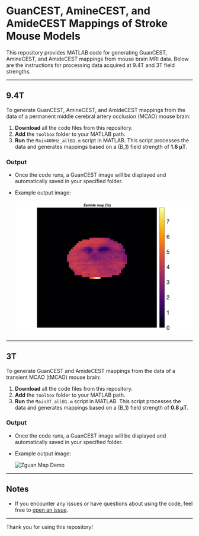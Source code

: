 # GuanCEST, AmineCEST, and AmideCEST Mappings of Stroke Mouse Models

This repository provides MATLAB code for generating GuanCEST, AmineCEST, and AmideCEST mappings from mouse brain MRI data. Below are the instructions for processing data acquired at 9.4T and 3T field strengths.

---

## 9.4T

To generate GuanCEST, AmineCEST, and AmideCEST mappings from the data of a permanent middle cerebral artery occlusion (MCAO) mouse brain:

1. **Download** all the code files from this repository.
2. **Add** the `toolbox` folder to your MATLAB path.
3. **Run** the `Main400Hz_allB1.m` script in MATLAB. This script processes the data and generates mappings based on a \(B_1\) field strength of **1.6 μT**.

### Output
- Once the code runs, a GuanCEST image will be displayed and automatically saved in your specified folder.
- Example output image:

  ![Zguan Map Demo](9.4T/data/Zamide_map.tif)

---

## 3T

To generate GuanCEST and AmideCEST mappings from the data of a transient MCAO (tMCAO) mouse brain:

1. **Download** all the code files from this repository.
2. **Add** the `toolbox` folder to your MATLAB path.
3. **Run** the `Main3T_allB1.m` script in MATLAB. This script processes the data and generates mappings based on a \(B_1\) field strength of **0.8 μT**.

### Output
- Once the code runs, a GuanCEST image will be displayed and automatically saved in your specified folder.
- Example output image:

  ![Zguan Map Demo](https://github.com/Kexin-Wang/Guan_amine_amideCEST_stroke_mice/3T/data/Zguan_map.png)

---

## Notes
- If you encounter any issues or have questions about using the code, feel free to [open an issue](https://github.com/Kexin-Wang/Guan_amine_amideCEST_stroke_mice/issues).

---

Thank you for using this repository!




